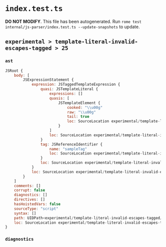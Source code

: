 # `index.test.ts`

**DO NOT MODIFY**. This file has been autogenerated. Run `rome test internal/js-parser/index.test.ts --update-snapshots` to update.

## `experimental > template-literal-invalid-escapes-tagged > 25`

### `ast`

```javascript
JSRoot {
	body: [
		JSExpressionStatement {
			expression: JSTaggedTemplateExpression {
				quasi: JSTemplateLiteral {
					expressions: []
					quasis: [
						JSTemplateElement {
							cooked: "\\u00g"
							raw: "\\u00g"
							tail: true
							loc: SourceLocation experimental/template-literal-invalid-escapes-tagged/25/input.js 1:10-1:15
						}
					]
					loc: SourceLocation experimental/template-literal-invalid-escapes-tagged/25/input.js 1:9-1:16
				}
				tag: JSReferenceIdentifier {
					name: "sampleTag"
					loc: SourceLocation experimental/template-literal-invalid-escapes-tagged/25/input.js 1:0-1:9 (sampleTag)
				}
				loc: SourceLocation experimental/template-literal-invalid-escapes-tagged/25/input.js 1:0-1:16
			}
			loc: SourceLocation experimental/template-literal-invalid-escapes-tagged/25/input.js 1:0-1:16
		}
	]
	comments: []
	corrupt: false
	diagnostics: []
	directives: []
	hasHoistedVars: false
	sourceType: "script"
	syntax: []
	path: UIDPath<experimental/template-literal-invalid-escapes-tagged/25/input.js>
	loc: SourceLocation experimental/template-literal-invalid-escapes-tagged/25/input.js 1:0-1:16
}
```

### `diagnostics`

```

```
